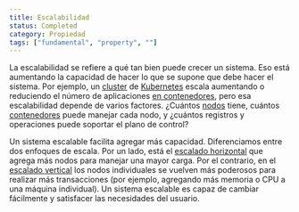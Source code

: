 ```yaml
---
title: Escalabilidad
status: Completed
category: Propiedad
tags: ["fundamental", "property", ""]
---
```


La escalabilidad se refiere a qué tan bien puede crecer un sistema.
Eso está aumentando la capacidad de hacer lo que se supone que debe hacer el sistema.
Por ejemplo, un [cluster](/es/cluster/) de [Kubernetes](/es/kubernetes/) escala
aumentando o reduciendo el número de aplicaciones [en contenedores](/es/containerización/),
pero esa escalabilidad depende de varios factores.
¿Cuántos [nodos](/es/nodes/) tiene, cuántos [contenedores](/container/) puede manejar cada nodo,
y ¿cuántos registros y operaciones puede soportar el plano de control?

Un sistema escalable facilita agregar más capacidad.
Diferenciamos entre dos enfoques de escala.
Por un lado, está el [escalado horizontal](/horizontal-scaling/) que agrega más nodos para manejar una mayor carga.
Por el contrario, en el [escalado vertical](/vertical-scaling/) los nodos individuales se vuelven más poderosos para realizar más transacciones
(por ejemplo, agregando más memoria o CPU a una máquina individual).
Un sistema escalable es capaz de cambiar fácilmente y satisfacer las necesidades del usuario.
